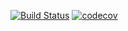 [![Build Status](https://travis-ci.com/open-synergy/opnsynid-account-budgeting.svg?branch=11.0)](https://travis-ci.com/open-synergy/opnsynid-account-budgeting)
[![codecov](https://codecov.io/gh/open-synergy/opnsynid-account-budgeting/branch/11.0/graph/badge.svg)](https://codecov.io/gh/open-synergy/opnsynid-account-budgeting)
